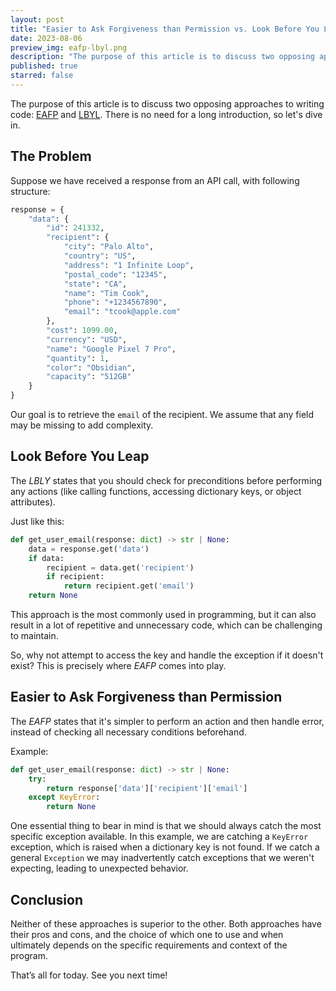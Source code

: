 ```yaml
---
layout: post
title: "Easier to Ask Forgiveness than Permission vs. Look Before You Leap"
date: 2023-08-06
preview_img: eafp-lbyl.png
description: "The purpose of this article is to discuss two opposing approaches to writing code: EAFP and LBYL."
published: true
starred: false
---
```


The purpose of this article is to discuss two opposing approaches to writing
code: [EAFP](https://docs.python.org/3/glossary.html#term-EAFP)
and [LBYL](https://docs.python.org/3/glossary.html#term-LBYL). 
There is no need for a long introduction, so let's dive in.

## The Problem

Suppose we have received a response from an API call, with following structure:

```python
response = {
    "data": {
        "id": 241332,
        "recipient": {
            "city": "Palo Alto",
            "country": "US",
            "address": "1 Infinite Loop",
            "postal_code": "12345",
            "state": "CA",
            "name": "Tim Cook",
            "phone": "+1234567890",
            "email": "tcook@apple.com"
        },
        "cost": 1099.00,
        "currency": "USD",
        "name": "Google Pixel 7 Pro",
        "quantity": 1,
        "color": "Obsidian",
        "capacity": "512GB"
    }
}
```

Our goal is to retrieve the `email` of the recipient. We assume that any field may be missing to add complexity.

## Look Before You Leap

The *LBLY* states that you should check for preconditions before performing any actions (like calling functions,
accessing dictionary keys, or object attributes).

Just like this:

```python
def get_user_email(response: dict) -> str | None:
    data = response.get('data')
    if data:
        recipient = data.get('recipient')
        if recipient:
            return recipient.get('email')
    return None
```

This approach is the most commonly used in programming, but it can also result in a lot of repetitive and unnecessary
code, which can be challenging to maintain.

So, why not attempt to access the key and handle the exception if it doesn't exist? This is precisely where *EAFP* comes
into play.

## Easier to Ask Forgiveness than Permission

The *EAFP* states that it's simpler to perform an action and then handle error, instead of checking all necessary
conditions beforehand.

Example:

```python
def get_user_email(response: dict) -> str | None:
    try:
        return response['data']['recipient']['email']
    except KeyError:
        return None
```

One essential thing to bear in mind is that we should always catch the most specific exception available. In this
example, we are catching a `KeyError` exception, which is raised when a dictionary key is not found. If we catch a
general `Exception` we may inadvertently catch exceptions that we weren't expecting, leading to unexpected behavior.

## Conclusion

Neither of these approaches is superior to the other. Both approaches have their pros and cons, and the
choice of which one to use and when ultimately depends on the specific requirements and context of the program.

That’s all for today. See you next time!
